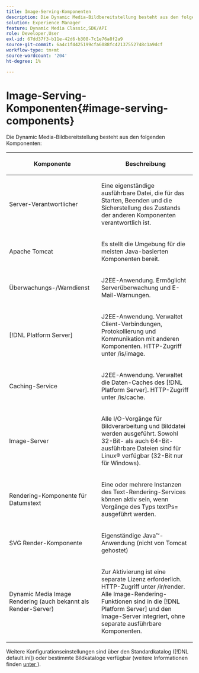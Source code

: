 ```yaml
---
title: Image-Serving-Komponenten
description: Die Dynamic Media-Bildbereitstellung besteht aus den folgenden Komponenten.
solution: Experience Manager
feature: Dynamic Media Classic,SDK/API
role: Developer,User
exl-id: 67dd37f3-b11e-42d6-b308-7c1e76a8f2a9
source-git-commit: 6a4c1f4425199cfa6088fc42137552748c1a9dcf
workflow-type: tm+mt
source-wordcount: '204'
ht-degree: 1%

---
```


# Image-Serving-Komponenten{#image-serving-components}

Die Dynamic Media-Bildbereitstellung besteht aus den folgenden Komponenten:

<table id="table_534AF33FE5C4453EACAE0DF35E8E3B63"> 
 <thead> 
  <tr> 
   <th colname="col1" class="entry"> <p>Komponente </p> </th> 
   <th colname="col2" class="entry"> <p>Beschreibung </p> </th> 
  </tr>
 </thead>
 <tbody> 
  <tr> 
   <td colname="col1"> <p>Server-Verantwortlicher </p> </td> 
   <td colname="col2"> <p>Eine eigenständige ausführbare Datei, die für das Starten, Beenden und die Sicherstellung des Zustands der anderen Komponenten verantwortlich ist. </p> </td> 
  </tr> 
  <tr> 
   <td colname="col1"> <p>Apache Tomcat </p> </td> 
   <td colname="col2"> <p>Es stellt die Umgebung für die meisten Java-basierten Komponenten bereit. </p> </td> 
  </tr> 
  <tr> 
   <td colname="col1"> <p>Überwachungs-/Warndienst </p> </td> 
   <td colname="col2"> <p>J2EE-Anwendung. Ermöglicht Serverüberwachung und E-Mail-Warnungen. </p> </td> 
  </tr> 
  <tr> 
   <td colname="col1"> <p>[!DNL Platform Server] </p> </td> 
   <td colname="col2"> <p>J2EE-Anwendung. Verwaltet Client-Verbindungen, Protokollierung und Kommunikation mit anderen Komponenten. HTTP-Zugriff unter <span class="filepath"> /is/image</span>. </p> </td> 
  </tr> 
  <tr> 
   <td colname="col1"> <p>Caching-Service </p> </td> 
   <td colname="col2"> <p>J2EE-Anwendung. Verwaltet die Daten-Caches des [!DNL Platform Server]. HTTP-Zugriff unter /is/cache. </p> </td> 
  </tr> 
  <tr> 
   <td colname="col1"> <p>Image-Server </p> </td> 
   <td colname="col2"> <p>Alle I/O-Vorgänge für Bildverarbeitung und Bilddatei werden ausgeführt. Sowohl 32-Bit- als auch 64-Bit-ausführbare Dateien sind für Linux® verfügbar (32-Bit nur für Windows). </p> </td> 
  </tr> 
  <tr> 
   <td colname="col1"> <p>Rendering-Komponente für Datumstext </p> </td> 
   <td colname="col2"> <p>Eine oder mehrere Instanzen des Text-Rendering-Services können aktiv sein, wenn <span class="codeph"> Vorgänge des Typs textPs=</span> ausgeführt werden. </p> </td> 
  </tr> 
  <tr> 
   <td colname="col1"> <p>SVG Render-Komponente </p> </td> 
   <td colname="col2"> <p>Eigenständige Java™-Anwendung (nicht von Tomcat gehostet) </p> </td> 
  </tr> 
  <tr> 
   <td colname="col1"> <p>Dynamic Media Image Rendering (auch bekannt als Render-Server) </p> </td> 
   <td colname="col2"> <p>Zur Aktivierung ist eine separate Lizenz erforderlich. HTTP-Zugriff unter <span class="filepath"> /ir/render</span>. Alle Image-Rendering-Funktionen sind in die [!DNL Platform Server] und den Image-Server integriert, ohne separate ausführbare Komponenten. </p> </td> 
  </tr> 
 </tbody> 
</table>

Weitere Konfigurationseinstellungen sind über den Standardkatalog ([!DNL default.ini]) oder bestimmte Bildkataloge verfügbar (weitere Informationen finden [ unter ](../../is-api/image-catalog/image-serving-api-ref/c-image-catalog-reference/c-overview/c-overview.md#concept-9ce2b6a133de45f783e95cabc5810ac3)).

